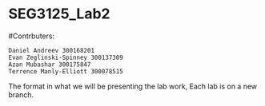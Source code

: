 # SEG3125_Lab2

#Contrbuters:

    Daniel Andreev 300168201
    Evan Zeglinski-Spinney 300137309
    Azan Mubashar 300175847
    Terrence Manly-Elliott 300078515

The format in what we will be presenting the lab work, Each lab is on a new branch.
